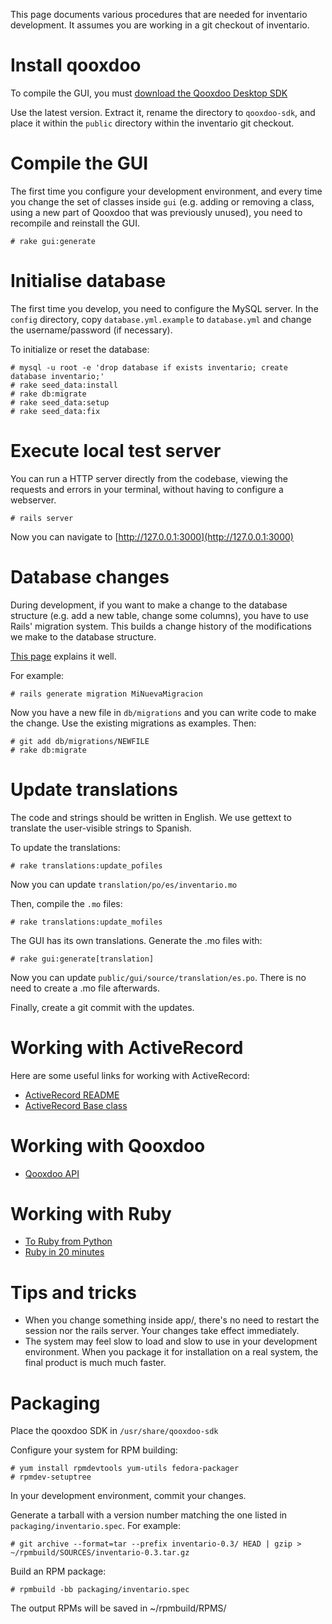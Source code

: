 This page documents various procedures that are needed for inventario development. It assumes you are working in a git checkout of inventario.

# Install qooxdoo

To compile the GUI, you must [download the Qooxdoo Desktop SDK](http://qooxdoo.org/download)

Use the latest version. Extract it, rename the directory to `qooxdoo-sdk`, and place it within the `public` directory within the inventario git checkout.

# Compile the GUI

The first time you configure your development environment, and every time you change the set of classes inside `gui` (e.g. adding or removing a class, using a new part of Qooxdoo that was previously unused), you need to recompile and reinstall the GUI. 

    # rake gui:generate

# Initialise database

The first time you develop, you need to configure the MySQL server. In the `config` directory, copy `database.yml.example` to `database.yml` and change the username/password (if necessary).

To initialize or reset the database:

    # mysql -u root -e 'drop database if exists inventario; create database inventario;'
    # rake seed_data:install
    # rake db:migrate
    # rake seed_data:setup
    # rake seed_data:fix

# Execute local test server

You can run a HTTP server directly from the codebase, viewing the requests and errors in your terminal, without having to configure a webserver.

    # rails server

Now you can navigate to [http://127.0.0.1:3000](http://127.0.0.1:3000)

# Database changes

During development, if you want to make a change to the database structure (e.g. add a new table, change some columns), you have to use Rails' migration system. This builds a change history of the modifications we make to the database structure.

[This page]([http://weblog.jamisbuck.org/2005/9/27/getting-started-with-activerecord-migrations) explains it well.

For example:

    # rails generate migration MiNuevaMigracion

Now you have a new file in `db/migrations` and you can write code to make the change. Use the existing migrations as examples. Then:

    # git add db/migrations/NEWFILE
    # rake db:migrate

# Update translations

The code and strings should be written in English. We use gettext to translate the user-visible strings to Spanish.

To update the translations:

    # rake translations:update_pofiles

Now you can update `translation/po/es/inventario.mo`

Then, compile the `.mo` files:

    # rake translations:update_mofiles

The GUI has its own translations. Generate the .mo files with:

    # rake gui:generate[translation]

Now you can update `public/gui/source/translation/es.po`. There is no need to create a .mo file afterwards.

Finally, create a git commit with the updates.

# Working with ActiveRecord

Here are some useful links for working with ActiveRecord:

* [ActiveRecord README](http://api.rubyonrails.org/files/activerecord/README.html)
* [ActiveRecord Base class](http://api.rubyonrails.org/classes/ActiveRecord/Base.html)

# Working with Qooxdoo

* [Qooxdoo API](http://demo.qooxdoo.org/current/apiviewer/)

# Working with Ruby

* [To Ruby from Python](http://www.ruby-lang.org/en/documentation/ruby-from-other-languages/to-ruby-from-python/)
* [Ruby in 20 minutes](http://www.ruby-lang.org/en/documentation/quickstart/)

# Tips and tricks

* When you change something inside app/, there's no need to restart the session nor the rails server. Your changes take effect immediately.
* The system may feel slow to load and slow to use in your development environment. When you package it for installation on a real system, the final product is much much faster.

# Packaging

Place the qooxdoo SDK in `/usr/share/qooxdoo-sdk`

Configure your system for RPM building:

    # yum install rpmdevtools yum-utils fedora-packager 
    # rpmdev-setuptree

In your development environment, commit your changes.

Generate a tarball with a version number matching the one listed in `packaging/inventario.spec`. For example:

    # git archive --format=tar --prefix inventario-0.3/ HEAD | gzip > ~/rpmbuild/SOURCES/inventario-0.3.tar.gz

Build an RPM package:

    # rpmbuild -bb packaging/inventario.spec

The output RPMs will be saved in ~/rpmbuild/RPMS/